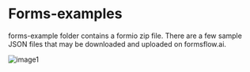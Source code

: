 # Forms-examples
forms-example folder contains a formio zip file. There are a few sample JSON files that may be downloaded and uploaded on formsflow.ai. 


![image1](https://user-images.githubusercontent.com/96716528/207526891-e5f47120-b2ce-4bf9-938f-cf24247ee1fc.png)
